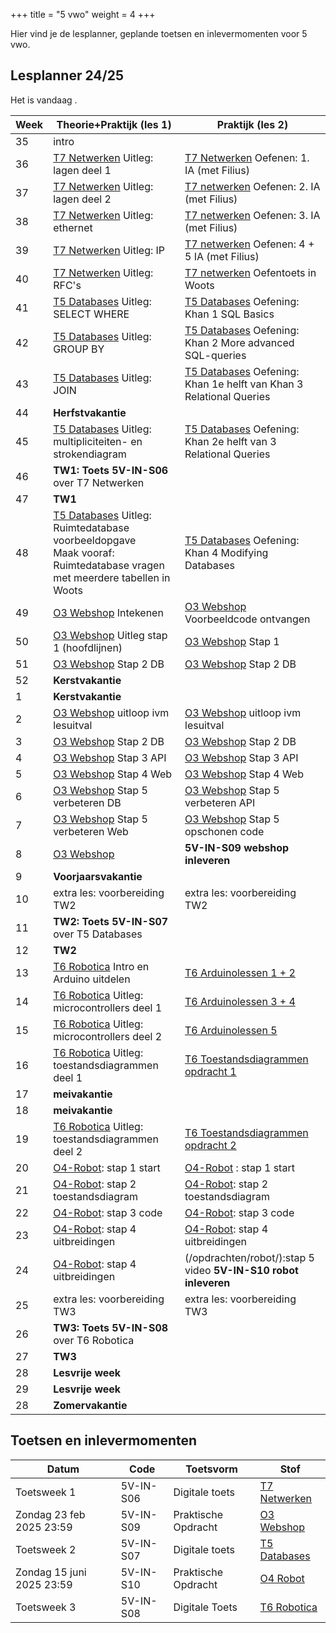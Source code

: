 +++
title = "5 vwo"
weight = 4
+++

Hier vind je de lesplanner, geplande toetsen en inlevermomenten voor 5 vwo.

<!--more-->

## Lesplanner 24/25

<!-- 
Tip voor het maken van nieuwe lesplanners:
Maak een bronbestand in Excel
Knip en plak de juiste kolommen naar een editor
Vervang tab door | (kan in texteditor maar ook in Word: knip en plak een tab in het zoeken veld en type | in vervangen veld)
Knip en plak het resultaat hieronder
-->

<!-- Zet de huidige datum en weeknummer op de pagina -->
Het is vandaag <span id="vandaag"></span>.
<script type="text/javascript" src="https://cdn.jsdelivr.net/npm/luxon@3.0.1/build/global/luxon.min.js"></script>
<script>
/* source: https://stackoverflow.com/questions/6117814/get-week-of-year-in-javascript-like-in-php */
function getWeekNumber(d) {
    // Copy date so don't modify original
    d = new Date(Date.UTC(d.getFullYear(), d.getMonth(), d.getDate()));
    // Set to nearest Thursday: current date + 4 - current day number
    // Make Sunday's day number 7
    d.setUTCDate(d.getUTCDate() + 4 - (d.getUTCDay()||7));
    // Get first day of year
    var yearStart = new Date(Date.UTC(d.getUTCFullYear(),0,1));
    // Calculate full weeks to nearest Thursday
    var weekNo = Math.ceil(( ( (d - yearStart) / 86400000) + 1)/7);
    // Return array of year and week number
    return [weekNo];
}
const days =["zondag", "maandag", "dinsdag", "woensdag", "donderdag", "vrijdag", "zaterdag"];
const months =["januari","februari","maart","april","mei","juni","juli","augustus","september","oktober","november","december"]
const date = new Date();
document.getElementById("vandaag").innerHTML = `${days[date.getDay()]} ${date.getDate()} ${months[date.getMonth()]} ${date.getFullYear()}, week ${getWeekNumber(date)}`;
console.log("done");
</script>

Week|Theorie+Praktijk (les 1)|Praktijk (les 2)
--|--|--
35|intro|
36|[T7 Netwerken](/theorie/netwerken/) Uitleg: lagen deel 1|[T7 Netwerken](/theorie/netwerken/) Oefenen: 1. IA (met Filius)
37|[T7 Netwerken](/theorie/netwerken/) Uitleg: lagen deel 2|[T7 netwerken](/theorie/netwerken/) Oefenen: 2. IA (met Filius)
38|[T7 Netwerken](/theorie/netwerken/) Uitleg: ethernet|[T7 netwerken](/theorie/netwerken/) Oefenen: 3. IA (met Filius)
39|[T7 Netwerken](/theorie/netwerken/) Uitleg: IP|[T7 netwerken](/theorie/netwerken/) Oefenen: 4 + 5 IA (met Filius)
40|[T7 Netwerken](/theorie/netwerken/) Uitleg: RFC's|[T7 netwerken](/theorie/netwerken/) Oefentoets in Woots
41|[T5 Databases](/theorie/databases/) Uitleg: SELECT WHERE |[T5 Databases](/theorie/databases/) Oefening: Khan 1 SQL Basics
42|[T5 Databases](/theorie/databases/) Uitleg: GROUP BY| [T5 Databases](/theorie/databases/) Oefening: Khan 2 More advanced SQL-queries
43|[T5 Databases](/theorie/databases/) Uitleg: JOIN|[T5 Databases](/theorie/databases/) Oefening: Khan 1e helft van Khan 3 Relational Queries
44|**Herfstvakantie**|
45|[T5 Databases](/theorie/databases/) Uitleg: multipliciteiten- en strokendiagram|[T5 Databases](/theorie/databases/) Oefening: Khan 2e helft van 3 Relational Queries 
46|**TW1: Toets 5V-IN-S06** over T7 Netwerken|
47|**TW1**|
48|[T5 Databases](/theorie/databases/) Uitleg: Ruimtedatabase voorbeeldopgave<br>Maak vooraf: Ruimtedatabase vragen met meerdere tabellen in Woots|[T5 Databases](/theorie/databases/) Oefening: Khan 4 Modifying Databases
49|[O3 Webshop](/opdrachten/webshop/) Intekenen |[O3 Webshop](/opdrachten/webshop/) Voorbeeldcode ontvangen
50|[O3 Webshop](/opdrachten/webshop/) Uitleg stap 1 (hoofdlijnen)|[O3 Webshop](/opdrachten/webshop/) Stap 1
51|[O3 Webshop](/opdrachten/webshop/) Stap 2 DB|[O3 Webshop](/opdrachten/webshop/) Stap 2 DB
52|**Kerstvakantie**|
1|**Kerstvakantie**|
2|[O3 Webshop](/opdrachten/webshop/) uitloop ivm lesuitval|[O3 Webshop](/opdrachten/webshop/) uitloop ivm lesuitval
3|[O3 Webshop](/opdrachten/webshop/) Stap 2 DB|[O3 Webshop](/opdrachten/webshop/) Stap 2 DB
4|[O3 Webshop](/opdrachten/webshop/) Stap 3 API|[O3 Webshop](/opdrachten/webshop/) Stap 3 API
5|[O3 Webshop](/opdrachten/webshop/) Stap 4 Web|[O3 Webshop](/opdrachten/webshop/) Stap 4 Web
6|[O3 Webshop](/opdrachten/webshop/) Stap 5 verbeteren DB |[O3 Webshop](/opdrachten/webshop/) Stap 5 verbeteren API
7|[O3 Webshop](/opdrachten/webshop/) Stap 5 verbeteren Web|[O3 Webshop](/opdrachten/webshop/) Stap 5 opschonen code
8|[O3 Webshop](/opdrachten/webshop/)|**5V-IN-S09 webshop inleveren**
9|**Voorjaarsvakantie**|
10|extra les: voorbereiding TW2|extra les: voorbereiding TW2
11|**TW2: Toets 5V-IN-S07** over T5 Databases|
12|**TW2**|
13|[T6 Robotica](/theorie/robotica) Intro en Arduino uitdelen|[T6 Arduinolessen 1 + 2](/theorie/robotica)
14|[T6 Robotica](/theorie/robotica) Uitleg: microcontrollers deel 1|[T6 Arduinolessen 3 + 4](/theorie/robotica)
15|[T6 Robotica](/theorie/robotica) Uitleg: microcontrollers deel 2|[T6 Arduinolessen 5](/theorie/robotica)
16|[T6 Robotica](/theorie/robotica) Uitleg: toestandsdiagrammen deel 1|[T6 Toestandsdiagrammen opdracht 1](/theorie/robotica)
17|**meivakantie**|
18|**meivakantie**|
19|[T6 Robotica](/theorie/robotica) Uitleg: toestandsdiagrammen deel 2|[T6 Toestandsdiagrammen opdracht 2](/theorie/robotica)
20|[O4-Robot](/opdrachten/robot/): stap 1 start|[O4-Robot](/opdrachten/robot/) : stap 1 start
21|[O4-Robot](/opdrachten/robot/): stap 2 toestandsdiagram|[O4-Robot](/opdrachten/robot/): stap 2 toestandsdiagram
22|[O4-Robot](/opdrachten/robot/): stap 3 code|[O4-Robot](/opdrachten/robot/): stap 3 code
23|[O4-Robot](/opdrachten/robot/): stap 4 uitbreidingen|[O4-Robot](/opdrachten/robot/): stap 4 uitbreidingen
24|[O4-Robot](/opdrachten/robot/): stap 4 uitbreidingen|(/opdrachten/robot/):stap 5 video **5V-IN-S10 robot inleveren**
25|extra les: voorbereiding TW3|extra les: voorbereiding TW3 
26|**TW3: Toets 5V-IN-S08** over T6 Robotica|
27|**TW3**|
28|**Lesvrije week**|
29|**Lesvrije week**|
28|**Zomervakantie**|

## Toetsen en inlevermomenten

Datum        | Code     | Toetsvorm      | Stof
-------------|----------|----------------|-----
 Toetsweek 1 |5V-IN-S06 | Digitale toets | [T7 Netwerken](/theorie/netwerken/#leerdoelen)
 Zondag 23 feb 2025 23:59|5V-IN-S09 | Praktische Opdracht | [O3 Webshop](/opdrachten/webshop/)
 Toetsweek 2 |5V-IN-S07 | Digitale toets | [T5 Databases](/theorie/databases/#leerdoelen) 
 Zondag 15 juni 2025 23:59|5V-IN-S10 | Praktische Opdracht | [O4 Robot](/opdrachten/robot/)
 Toetsweek 3 |5V-IN-S08 | Digitale Toets | [T6 Robotica](/theorie/robotica/#leerdoelen) 
